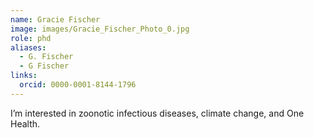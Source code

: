 ```yaml
---
name: Gracie Fischer
image: images/Gracie_Fischer_Photo_0.jpg
role: phd
aliases:
  - G. Fischer
  - G Fischer
links:
  orcid: 0000-0001-8144-1796
---
```


I’m interested in zoonotic infectious diseases, climate change, and One Health.
